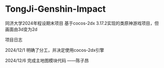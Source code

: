 # TongJi-Genshin-Impact
同济大学2024年程设期末项目
基于cocos-2dx 3.17.2实现的类原神游戏项目，但画面由3d变为2d

项目日志


2024/12/1
明确了分工，并决定使用cocos-2dx引擎

2024/12/6
完成主地图模块代码         ——陈子昂
